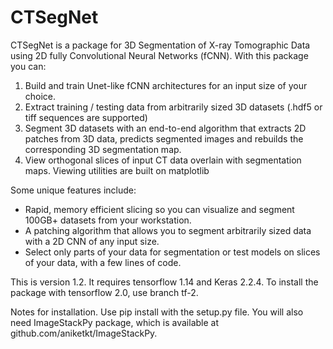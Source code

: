 # CTSegNet

CTSegNet is a package for 3D Segmentation of X-ray Tomographic Data using 2D fully Convolutional Neural Networks (fCNN). With this package you can:

1. Build and train Unet-like fCNN architectures for an input size of your choice.
2. Extract training / testing data from arbitrarily sized 3D datasets (.hdf5 or tiff sequences are supported)
3. Segment 3D datasets with an end-to-end algorithm that extracts 2D patches from 3D data, predicts segmented images and rebuilds the corresponding 3D segmentation map.
4. View orthogonal slices of input CT data overlain with segmentation maps. Viewing utilities are built on matplotlib

Some unique features include:
 - Rapid, memory efficient slicing so you can visualize and segment 100GB+ datasets from your workstation.
 - A patching algorithm that allows you to segment arbitrarily sized data with a 2D CNN of any input size.
 - Select only parts of your data for segmentation or test models on slices of your data, with a few lines of code.

This is version 1.2. It requires tensorflow 1.14 and Keras 2.2.4. To install the package with tensorflow 2.0, use branch tf-2.


Notes for installation. Use pip install with the setup.py file. You will also need ImageStackPy package, which is available at github.com/aniketkt/ImageStackPy.





